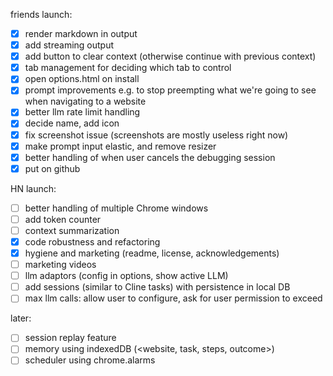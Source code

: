 friends launch:
- [x] render markdown in output
- [x] add streaming output
- [x] add button to clear context (otherwise continue with previous context)
- [x] tab management for deciding which tab to control
- [x] open options.html on install
- [x] prompt improvements e.g. to stop preempting what we're going to see when navigating to a website
- [x] better llm rate limit handling
- [x] decide name, add icon
- [x] fix screenshot issue (screenshots are mostly useless right now)
- [x] make prompt input elastic, and remove resizer
- [x] better handling of when user cancels the debugging session
- [x] put on github

HN launch:
- [ ] better handling of multiple Chrome windows
- [ ] add token counter
- [ ] context summarization
- [x] code robustness and refactoring
- [x] hygiene and marketing (readme, license, acknowledgements)
- [ ] marketing videos
- [ ] llm adaptors (config in options, show active LLM)
- [ ] add sessions (similar to Cline tasks) with persistence in local DB
- [ ] max llm calls: allow user to configure, ask for user permission to exceed

later:
- [ ] session replay feature
- [ ] memory using indexedDB (<website, task, steps, outcome>)
- [ ] scheduler using chrome.alarms
